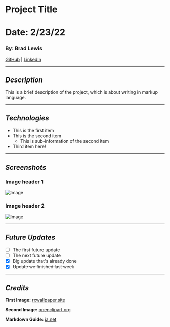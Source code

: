 # Project Title

# Date: 2/23/22

### By: Brad Lewis

[GitHub](https://github.com/BLewis739) | [LinkedIn](https://www.linkedin.com/in/brad-lewis-8b110a100/)

---

## **_Description_**

This is a brief description of the project, which is about writing in markup language.

---

## **_Technologies_**

- This is the first item
- This is the second item
  - This is sub-information of the second item
- Third item here!

---

## **_Screenshots_**

### Image header 1

![Image](https://www.rxwallpaper.site/wp-content/uploads/dark-colored-backgrounds-gallery-54-images-800x800.jpg)

### Image header 2

![Image](https://openclipart.org/image/800px/svg_to_png/234650/BackgroundPattern50.png)

---

## **_Future Updates_**

- [ ] The first future update
- [ ] The next future update
- [x] Big update that's already done
- [x] ~~Update we finished last week~~

---

## **_Credits_**

**First Image:** [rxwallpaper.site](https://www.rxwallpaper.site/wp-content/uploads/dark-colored-backgrounds-gallery-54-images-800x800.jpg)

**Second Image:** [openclipart.org](https://openclipart.org/image/800px/svg_to_png/234650/BackgroundPattern50.png)

**Markdown Guide:** [ia.net](https://ia.net/writer/support/general/markdown-guide)
